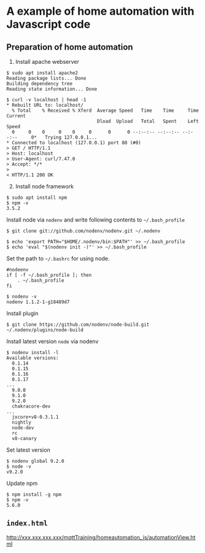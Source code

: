 # A example of home automation with Javascript code
## Preparation of home automation
1. Install apache webserver
```
$ sudo apt install apache2
Reading package lists... Done
Building dependency tree       
Reading state information... Done

$ curl -v localhost | head -1
* Rebuilt URL to: localhost/
  % Total    % Received % Xferd  Average Speed   Time    Time     Time  Current
                                 Dload  Upload   Total   Spent    Left  Speed
  0     0    0     0    0     0      0      0 --:--:-- --:--:-- --:--:--     0*   Trying 127.0.0.1...
* Connected to localhost (127.0.0.1) port 80 (#0)
> GET / HTTP/1.1
> Host: localhost
> User-Agent: curl/7.47.0
> Accept: */*
>
< HTTP/1.1 200 OK

```

2. Install node framework
```
$ sudo apt install npm
$ npm -v
3.5.2
```

Install node via `nodenv` and write following contents to `~/.bash_profile`

```
$ git clone git://github.com/nodenv/nodenv.git ~/.nodenv

$ echo 'export PATH="$HOME/.nodenv/bin:$PATH"' >> ~/.bash_profile
$ echo 'eval "$(nodenv init -)"' >> ~/.bash_profile
```

Set the path to `~/.bashrc` for using node.

```
#nodeenv
if [ -f ~/.bash_profile ]; then
    . ~/.bash_profile
fi

$ nodenv -v
nodenv 1.1.2-1-g18489d7
```

Install plugin

```
$ git clone https://github.com/nodenv/node-build.git ~/.nodenv/plugins/node-build
```

Install latest version `node` via nodenv

```
$ nodenv install -l
Available versions:
  0.1.14
  0.1.15
  0.1.16
  0.1.17
...
  9.0.0
  9.1.0
  9.2.0
  chakracore-dev
...
  jxcore+v8-0.3.1.1
  nightly
  node-dev
  rc
  v8-canary
```

Set latest version

```
$ nodenv global 9.2.0
$ node -v
v9.2.0
```

Update npm

```
$ npm install -g npm
$ npm -v
5.6.0
```

## `index.html`
http://xxx.xxx.xxx.xxx/mqttTraining/homeautomation_js/automationView.html
